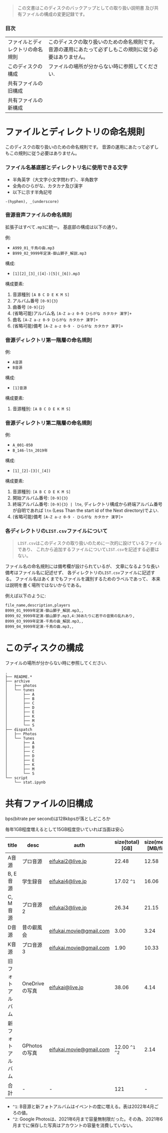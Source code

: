 > この文書はこのディスクのバックアップとしての取り扱い説明書
> 及び共有ファイルの構成の変更記録です。



### 目次

| | |
| --- | --- |
| ファイルとディレクトリの命名規則 | このディスクの取り扱いのための命名規則です。音源の運用にあたって必ずしもこの規則に従う必要はありません。 |
| このディスクの構成 | ファイルの場所が分からない時に参照してください. |
| 共有ファイルの旧構成 | |
| 共有ファイルの新構成 | |



# ファイルとディレクトリの命名規則
このディスクの取り扱いのための命名規則です。
音源の運用にあたって必ずしもこの規則に従う必要はありません。

### ファイル名基底部とディレクトリ名に使用できる文字
- 半角英字（大文字小文字問わず）、半角数字
- 全角のひらがな、カタカナ及び漢字
- 以下に示す半角記号

```
-(hyphen), _(underscore)
```

### 音源音声ファイルの命名規則
拡張子はすべて`.mp3`に統一。
基底部の構成は以下の通り。

例:
- `A999_01_千鳥の曲.mp3`
- `B999_02_9999年定演-御山獅子_解説.mp3`

構成:
- `[1][2]_[3]_([4]-)[5](_[6]).mp3`

構成要素:
1. 音源種別 `[A B C D E K M S]`
2. アルバム番号 `[0-9]{3}`
3. 曲番号 `[0-9]{2}`
4. (省略可能)アルバム名 `[A-Z a-z 0-9 ひらがな カタカナ 漢字]+`
5. 曲名 `[A-Z a-z 0-9 ひらがな カタカナ 漢字]+`
6. (省略可能)備考 `[A-Z a-z 0-9 - ひらがな カタカナ 漢字]+`

### 音源ディレクトリ第一階層の命名規則
例:
- `A音源`
- `B音源`

構成:
- `[1]音源`

構成要素:
1. 音源種別: `[A B C D E K M S]`

### 音源ディレクトリ第二階層の命名規則
例:
- `A_001-050`
- `B_146-ltn_2019年`

構成:
- `[1]_[2]-[3](_[4])`

構成要素:
1. 音源種別: `[A B C D E K M S]`
2. 開始アルバム番号: `[0-9]{3}`
3. 終端アルバム番号: `[0-9]{3} | lte`, ディレクトリ構成から終端アルバム番号が自明であれば `ltn` (Less Than the start id of the Next directory)でよい.
4. (省略可能)備考 `[A-Z a-z 0-9 - ひらがな カタカナ 漢字]+`

### 各ディレクトリの`LIST.csv`ファイルについて
> `LIST.csv`はこのディスクの取り扱いのために一次的に設けているファイルであり、
> これから追加するファイルについて`LIST.csv`を記述する必要はない。

ファイル名の命名規則には備考欄が設けられているが、
文章になるような長い備考はファイル名に記述せず、
各ディレクトリの`LIST.csv`ファイルに記述する。
ファイル名はあくまでもファイルを識別するためのラベルであって、
本来は説明を書く場所ではないからである。

例えば以下のように:
```
file_name,description,players
B999_01_9999年定演-御山獅子_解説.mp3,,
B999_02_9999年定演-御山獅子.mp3,4:30あたりに若干の音質の乱れあり,
B999_03_9999年定演-千鳥の曲_解説.mp3,,
B999_04_9999年定演-千鳥の曲.mp3,,
```

# このディスクの構成
ファイルの場所が分からない時に参照してください.
<!--
    treeをかく
    それぞれのディレクトリの容量と
    それぞれのディレクトリの説明
-->


```
.
├── README.*
├── archive
│   ├── photos
│   └── tunes
│       ├── A
│       ├── B
│       ├── C
│       ├── D
│       ├── E
│       ├── K
│       ├── M
│       └── S
├── dispatch
│   ├── Photos
│   └── Tunes
│       ├── A
│       ├── B
│       ├── C
│       ├── D
│       ├── E
│       ├── K
│       ├── M
│       └── S
└── script
    └── stat.ipynb
```

# 共有ファイルの旧構成

bps(bitrate per second)は128kbpsが落としどころか

毎年1GB程度増えるとして15GB程度空いていれば当面は安心

| title | desc | auth | size(total)[GB] | size(mean)[MB/file] | bps(mean)[kbps] |
| ---- | ---- | ---- | ---- | ---- | ---- |
| A音源 | プロ音源 | eifukai2@live.jp | 22.48 | 12.58 | 204.5 |
| B, E音源 | 学生録音 | eifukai4@live.jp | 17.02 `^1` | 16.06 | 261.1 |
| C, M音源 | プロ音源2 | eifukai3@live.jp | 26.34 | 21.15 | 343.8 |
| D音源 | 昔の叡風会 | eifukai.movie@gmail.com | 3.00 | 3.24 | 64.0 |
| K音源 | プロ音源3 | eifukai.movie@gmail.com | 1.90 | 10.33 | 64.0 |
| 旧フォトアルバム | OneDriveの写真 | eifukai@live.jp | 38.06 | 4.14 | nan |
| 新フォトアルバム | GPhotosの写真 | eifukai.movie@gmail.com | 12.00 `^1` `^2` | 2.14 | nan |
| 合計 | - | - | 121 | - | - |

- `^1`: B音源と新フォトアルバムはイベントの度に増える。表は2022年4月ごろの値。
- `^2`: Google Photosは、2021年6月まで容量無制限だった。その為、2021年6月までに保存した写真はアカウントの容量を消費していない。
